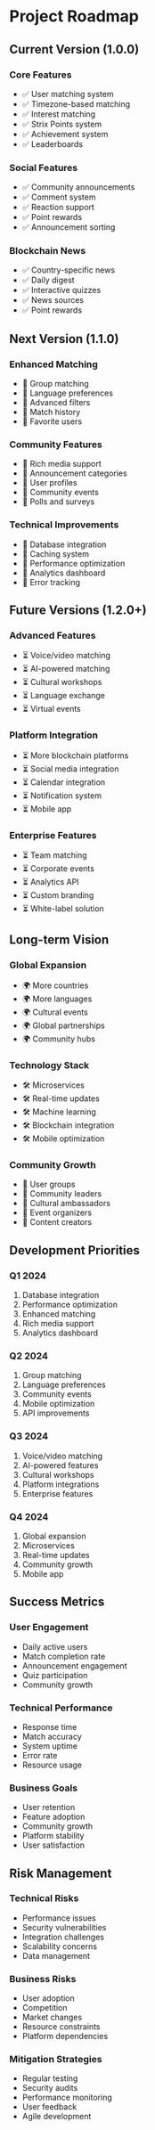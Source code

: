 # Project Roadmap

## Current Version (1.0.0)

### Core Features
- ✅ User matching system
- ✅ Timezone-based matching
- ✅ Interest matching
- ✅ Strix Points system
- ✅ Achievement system
- ✅ Leaderboards

### Social Features
- ✅ Community announcements
- ✅ Comment system
- ✅ Reaction support
- ✅ Point rewards
- ✅ Announcement sorting

### Blockchain News
- ✅ Country-specific news
- ✅ Daily digest
- ✅ Interactive quizzes
- ✅ News sources
- ✅ Point rewards

## Next Version (1.1.0)

### Enhanced Matching
- 🔄 Group matching
- 🔄 Language preferences
- 🔄 Advanced filters
- 🔄 Match history
- 🔄 Favorite users

### Community Features
- 🔄 Rich media support
- 🔄 Announcement categories
- 🔄 User profiles
- 🔄 Community events
- 🔄 Polls and surveys

### Technical Improvements
- 🔄 Database integration
- 🔄 Caching system
- 🔄 Performance optimization
- 🔄 Analytics dashboard
- 🔄 Error tracking

## Future Versions (1.2.0+)

### Advanced Features
- ⏳ Voice/video matching
- ⏳ AI-powered matching
- ⏳ Cultural workshops
- ⏳ Language exchange
- ⏳ Virtual events

### Platform Integration
- ⏳ More blockchain platforms
- ⏳ Social media integration
- ⏳ Calendar integration
- ⏳ Notification system
- ⏳ Mobile app

### Enterprise Features
- ⏳ Team matching
- ⏳ Corporate events
- ⏳ Analytics API
- ⏳ Custom branding
- ⏳ White-label solution

## Long-term Vision

### Global Expansion
- 🌍 More countries
- 🌍 More languages
- 🌍 Cultural events
- 🌍 Global partnerships
- 🌍 Community hubs

### Technology Stack
- 🛠️ Microservices
- 🛠️ Real-time updates
- 🛠️ Machine learning
- 🛠️ Blockchain integration
- 🛠️ Mobile optimization

### Community Growth
- 👥 User groups
- 👥 Community leaders
- 👥 Cultural ambassadors
- 👥 Event organizers
- 👥 Content creators

## Development Priorities

### Q1 2024
1. Database integration
2. Performance optimization
3. Enhanced matching
4. Rich media support
5. Analytics dashboard

### Q2 2024
1. Group matching
2. Language preferences
3. Community events
4. Mobile optimization
5. API improvements

### Q3 2024
1. Voice/video matching
2. AI-powered features
3. Cultural workshops
4. Platform integrations
5. Enterprise features

### Q4 2024
1. Global expansion
2. Microservices
3. Real-time updates
4. Community growth
5. Mobile app

## Success Metrics

### User Engagement
- Daily active users
- Match completion rate
- Announcement engagement
- Quiz participation
- Community growth

### Technical Performance
- Response time
- Match accuracy
- System uptime
- Error rate
- Resource usage

### Business Goals
- User retention
- Feature adoption
- Community growth
- Platform stability
- User satisfaction

## Risk Management

### Technical Risks
- Performance issues
- Security vulnerabilities
- Integration challenges
- Scalability concerns
- Data management

### Business Risks
- User adoption
- Competition
- Market changes
- Resource constraints
- Platform dependencies

### Mitigation Strategies
- Regular testing
- Security audits
- Performance monitoring
- User feedback
- Agile development 